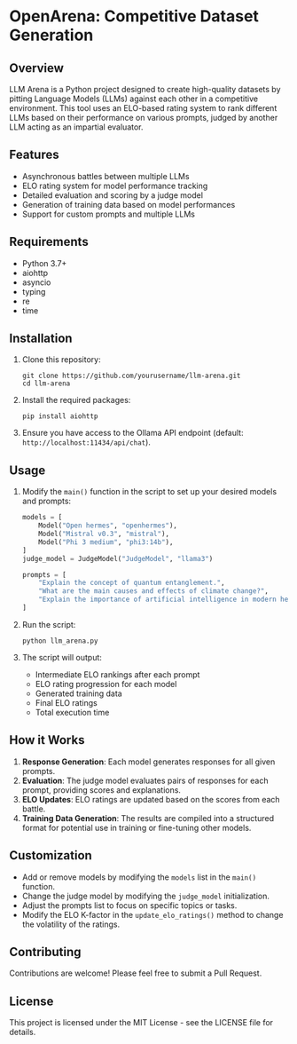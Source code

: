 # OpenArena: Competitive Dataset Generation

## Overview

LLM Arena is a Python project designed to create high-quality datasets by pitting Language Models (LLMs) against each other in a competitive environment. This tool uses an ELO-based rating system to rank different LLMs based on their performance on various prompts, judged by another LLM acting as an impartial evaluator.

## Features

- Asynchronous battles between multiple LLMs
- ELO rating system for model performance tracking
- Detailed evaluation and scoring by a judge model
- Generation of training data based on model performances
- Support for custom prompts and multiple LLMs

## Requirements

- Python 3.7+
- aiohttp
- asyncio
- typing
- re
- time

## Installation

1. Clone this repository:
   ```
   git clone https://github.com/yourusername/llm-arena.git
   cd llm-arena
   ```

2. Install the required packages:
   ```
   pip install aiohttp
   ```

3. Ensure you have access to the Ollama API endpoint (default: `http://localhost:11434/api/chat`).

## Usage

1. Modify the `main()` function in the script to set up your desired models and prompts:

   ```python
   models = [
       Model("Open hermes", "openhermes"),
       Model("Mistral v0.3", "mistral"),
       Model("Phi 3 medium", "phi3:14b"),
   ]
   judge_model = JudgeModel("JudgeModel", "llama3")

   prompts = [
       "Explain the concept of quantum entanglement.",
       "What are the main causes and effects of climate change?",
       "Explain the importance of artificial intelligence in modern healthcare."
   ]
   ```

2. Run the script:
   ```
   python llm_arena.py
   ```

3. The script will output:
   - Intermediate ELO rankings after each prompt
   - ELO rating progression for each model
   - Generated training data
   - Final ELO ratings
   - Total execution time

## How it Works

1. **Response Generation**: Each model generates responses for all given prompts.
2. **Evaluation**: The judge model evaluates pairs of responses for each prompt, providing scores and explanations.
3. **ELO Updates**: ELO ratings are updated based on the scores from each battle.
4. **Training Data Generation**: The results are compiled into a structured format for potential use in training or fine-tuning other models.

## Customization

- Add or remove models by modifying the `models` list in the `main()` function.
- Change the judge model by modifying the `judge_model` initialization.
- Adjust the prompts list to focus on specific topics or tasks.
- Modify the ELO K-factor in the `update_elo_ratings()` method to change the volatility of the ratings.

## Contributing

Contributions are welcome! Please feel free to submit a Pull Request.

## License

This project is licensed under the MIT License - see the LICENSE file for details.